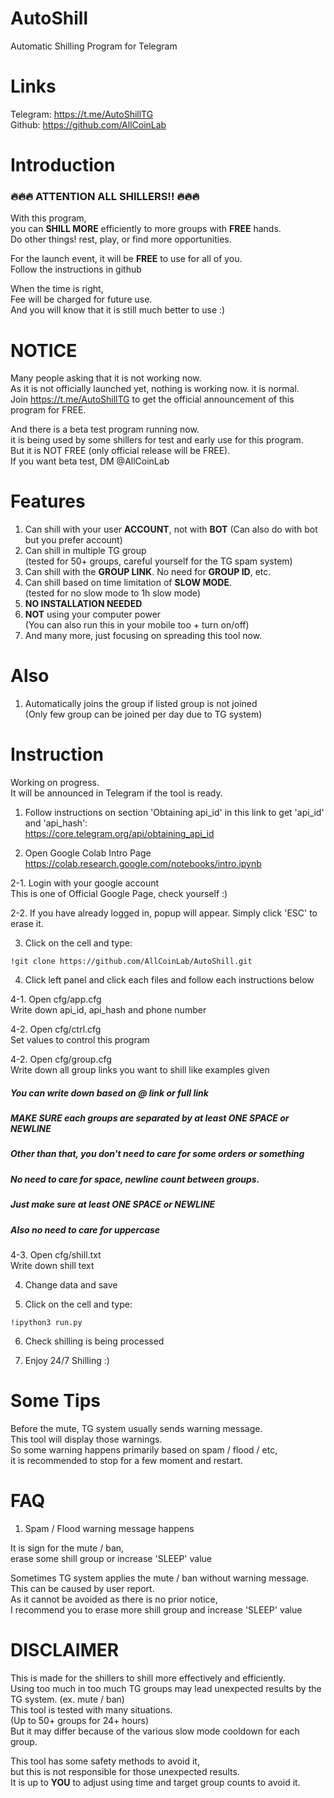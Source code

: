 # AutoShill

Automatic Shilling Program for Telegram

# Links

Telegram: https://t.me/AutoShillTG  
Github: https://github.com/AllCoinLab  

# Introduction

### 🔥🔥🔥 ATTENTION ALL SHILLERS!! 🔥🔥🔥 
  
With this program,  
you can **SHILL MORE** efficiently to more groups with **FREE** hands.  
Do other things! rest, play, or find more opportunities.  

For the launch event,
it will be **FREE** to use for all of you.  
Follow the instructions in github

When the time is right,  
Fee will be charged for future use.  
And you will know that it is still much better to use :)  

# NOTICE
Many people asking that it is not working now.  
As it is not officially launched yet, nothing is working now. it is normal.  
Join https://t.me/AutoShillTG to get the official announcement of this program for FREE.

And there is a beta test program running now.  
it is being used by some shillers for test and early use for this program.  
But it is NOT FREE (only official release will be FREE).  
If you want beta test, DM @AllCoinLab


# Features
1. Can shill with your user **ACCOUNT**, not with **BOT**
(Can also do with bot but you prefer account)  
2. Can shill in multiple TG group  
(tested for 50+ groups, careful yourself for the TG spam system)  
3. Can shill with the **GROUP LINK**. No need for **GROUP ID**, etc.  
4. Can shill based on time limitation of **SLOW MODE**.  
(tested for no slow mode to 1h slow mode)  
5. **NO INSTALLATION NEEDED**
6. **NOT** using your computer power  
(You can also run this in your mobile too + turn on/off)
8. And many more, just focusing on spreading this tool now.  

# Also
1. Automatically joins the group if listed group is not joined  
(Only few group can be joined per day due to TG system)

# Instruction
Working on progress.  
It will be announced in Telegram if the tool is ready.  

1. Follow instructions on section 'Obtaining api_id' in this link to get 'api_id' and 'api_hash':  
https://core.telegram.org/api/obtaining_api_id

2. Open Google Colab Intro Page  
https://colab.research.google.com/notebooks/intro.ipynb

2-1. Login with your google account  
This is one of Official Google Page, check yourself :)

2-2. If you have already logged in, popup will appear. Simply click 'ESC' to erase it.

3. Click on the cell and type:
```
!git clone https://github.com/AllCoinLab/AutoShill.git
```

4. Click left panel and click each files and follow each instructions below

4-1. Open cfg/app.cfg  
Write down api_id, api_hash and phone number

4-2. Open cfg/ctrl.cfg  
Set values to control this program

4-2. Open cfg/group.cfg  
Write down all group links you want to shill like examples given
##### You can write down based on @ link or full link
##### MAKE SURE each groups are separated by at least ONE SPACE or NEWLINE
##### Other than that, you don't need to care for some orders or something
##### No need to care for space, newline count between groups.
##### Just make sure at least ONE SPACE or NEWLINE
##### Also no need to care for uppercase

4-3. Open cfg/shill.txt  
Write down shill text

4. Change data and save

5. Click on the cell and type:
```
!ipython3 run.py
```

6. Check shilling is being processed

7. Enjoy 24/7 Shilling :)



# Some Tips
Before the mute, TG system usually sends warning message.  
This tool will display those warnings.  
So some warning happens primarily based on spam / flood / etc,  
it is recommended to stop for a few moment and restart.


# FAQ
1. Spam / Flood warning message happens  

It is sign for the mute / ban,  
erase some shill group or increase 'SLEEP' value

Sometimes TG system applies the mute / ban without warning message.  
This can be caused by user report.  
As it cannot be avoided as there is no prior notice,  
I recommend you to erase more shill group and increase 'SLEEP' value


# DISCLAIMER
This is made for the shillers to shill more effectively and efficiently.  
Using too much in too much TG groups may lead unexpected results by the TG system. (ex. mute / ban)  
This tool is tested with many situations.  
(Up to 50+ groups for 24+ hours)  
But it may differ because of the various slow mode cooldown for each group.

This tool has some safety methods to avoid it,  
but this is not responsible for those unexpected results.  
It is up to **YOU** to adjust using time and target group counts to avoid it.

